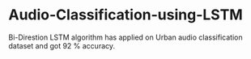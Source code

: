 # Audio-Classification-using-LSTM
Bi-Direstion LSTM algorithm has applied on Urban audio classification dataset and got 92 % accuracy.
